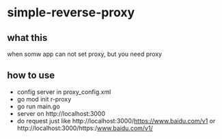 # simple-reverse-proxy
## what this
when somw app can not set proxy, but you need proxy
## how to use
- config server in proxy_config.xml
- go mod init r-proxy
- go run main.go
- server on http://localhost:3000
- do request just like http://localhost:3000/https://www.baidu.com/v1 or http://localhost:3000/https:/www.baidu.com/v1/
